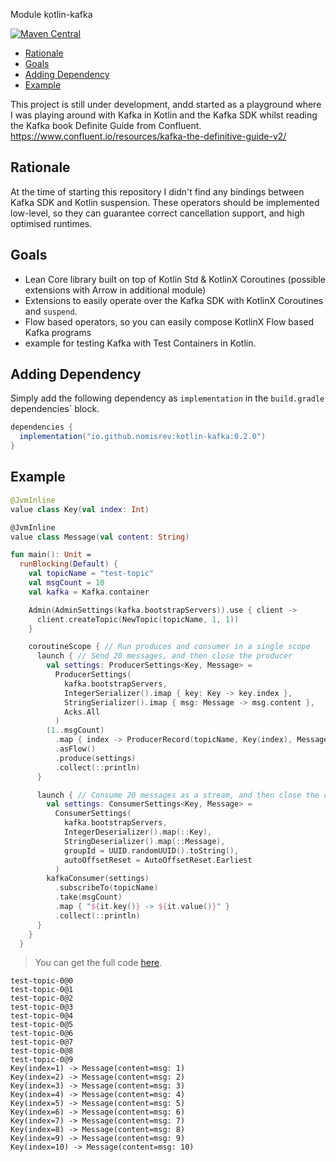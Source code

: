 Module kotlin-kafka

[![Maven Central](https://img.shields.io/maven-central/v/io.github.nomisrev/kotlin-kafka?color=4caf50&label=latest%20release)](https://maven-badges.herokuapp.com/maven-central/io.github.nomisrev/kotlin-kafka)

<!--- TEST_NAME ReadmeTest -->
<!--- TOC -->

* [Rationale](#rationale)
* [Goals](#goals)
* [Adding Dependency](#adding-dependency)
* [Example](#example)

<!--- END -->

This project is still under development, andd started as a playground where I was playing around with Kafka in Kotlin
and the Kafka SDK whilst reading the Kafka book Definite Guide from Confluent.
https://www.confluent.io/resources/kafka-the-definitive-guide-v2/

## Rationale

At the time of starting this repository I didn't find any bindings between Kafka SDK and Kotlin suspension. These
operators should be implemented low-level, so they can guarantee correct cancellation support, and high optimised
runtimes.

## Goals

- Lean Core library built on top of Kotlin Std & KotlinX Coroutines (possible extensions with Arrow in additional
  module)
- Extensions to easily operate over the Kafka SDK with KotlinX Coroutines and `suspend`.
- Flow based operators, so you can easily compose KotlinX Flow based Kafka programs
- example for testing Kafka with Test Containers in Kotlin.

## Adding Dependency

Simply add the following dependency as `implementation` in the `build.gradle` dependencies` block.

```groovy
dependencies {
  implementation("io.github.nomisrev:kotlin-kafka:0.2.0")
}
```

## Example

<!--- INCLUDE
import java.util.UUID
import kotlinx.coroutines.Dispatchers.Default
import kotlinx.coroutines.coroutineScope
import kotlinx.coroutines.flow.asFlow
import kotlinx.coroutines.flow.collect
import kotlinx.coroutines.flow.map
import kotlinx.coroutines.flow.take
import kotlinx.coroutines.launch
import org.apache.kafka.clients.admin.NewTopic
import org.apache.kafka.clients.producer.ProducerRecord
import org.apache.kafka.common.serialization.IntegerDeserializer
import org.apache.kafka.common.serialization.IntegerSerializer
import org.apache.kafka.common.serialization.StringDeserializer
import org.apache.kafka.common.serialization.StringSerializer
-->

```kotlin
@JvmInline
value class Key(val index: Int)

@JvmInline
value class Message(val content: String)

fun main(): Unit =
  runBlocking(Default) {
    val topicName = "test-topic"
    val msgCount = 10
    val kafka = Kafka.container

    Admin(AdminSettings(kafka.bootstrapServers)).use { client ->
      client.createTopic(NewTopic(topicName, 1, 1))
    }

    coroutineScope { // Run produces and consumer in a single scope
      launch { // Send 20 messages, and then close the producer
        val settings: ProducerSettings<Key, Message> =
          ProducerSettings(
            kafka.bootstrapServers,
            IntegerSerializer().imap { key: Key -> key.index },
            StringSerializer().imap { msg: Message -> msg.content },
            Acks.All
          )
        (1..msgCount)
          .map { index -> ProducerRecord(topicName, Key(index), Message("msg: $index")) }
          .asFlow()
          .produce(settings)
          .collect(::println)
      }

      launch { // Consume 20 messages as a stream, and then close the consumer
        val settings: ConsumerSettings<Key, Message> =
          ConsumerSettings(
            kafka.bootstrapServers,
            IntegerDeserializer().map(::Key),
            StringDeserializer().map(::Message),
            groupId = UUID.randomUUID().toString(),
            autoOffsetReset = AutoOffsetReset.Earliest
          )
        kafkaConsumer(settings)
          .subscribeTo(topicName)
          .take(msgCount)
          .map { "${it.key()} -> ${it.value()}" }
          .collect(::println)
      }
    }
  }
```

> You can get the full code [here](guide/example/example-readme-01.kt).

```text
test-topic-0@0
test-topic-0@1
test-topic-0@2
test-topic-0@3
test-topic-0@4
test-topic-0@5
test-topic-0@6
test-topic-0@7
test-topic-0@8
test-topic-0@9
Key(index=1) -> Message(content=msg: 1)
Key(index=2) -> Message(content=msg: 2)
Key(index=3) -> Message(content=msg: 3)
Key(index=4) -> Message(content=msg: 4)
Key(index=5) -> Message(content=msg: 5)
Key(index=6) -> Message(content=msg: 6)
Key(index=7) -> Message(content=msg: 7)
Key(index=8) -> Message(content=msg: 8)
Key(index=9) -> Message(content=msg: 9)
Key(index=10) -> Message(content=msg: 10)
```

<!--- TEST -->
